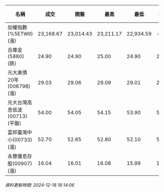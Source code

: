 | 名稱 | 成交 | 開盤 | 最高 | 最低 | 均價 | 成交金額(億) | 昨收 | 漲跌幅 | 漲跌 | 總量 | 昨量 | 振幅 |
| -------- | -------- | -------- | -------- |-------- | -------- | -------- |-------- |-------- |-------- | -------- | -------- |-------- |
|加權指數(%5ETWII) (漲)|23,168.67|23,014.43|23,211.17|22,934.59|-|3,996.79|23,018.01|0.65%|150.66|7,046,863|0|1.20%|
|合庫金(5880) (跌)|24.90|24.90|25.00|24.90|24.92|2.35|25.00|0.40%|0.10|9,409|13,265|0.40%|
|元大美債20年(00679B) (漲)|29.03|29.06|29.09|29.01|29.04|35.37|28.99|0.14%|0.04|121,819|44,120|0.28%|
|元大台灣高息低波(00713) (平盤)|54.00|54.05|54.15|53.90|54.00|7.43|54.00|0.00%|0.00|13,763|28,914|0.46%|
|富邦臺灣中小(00733) (漲)|52.70|52.65|52.80|52.10|52.49|0.319|52.55|0.29%|0.15|607|1,029|1.33%|
|永豐優息存股(00907) (漲)|16.04|16.01|16.08|15.99|16.02|0.250|16.01|0.19%|0.03|1,558|2,422|0.56%|
###### 資料更新時間: 2024-12-18 16:14:06